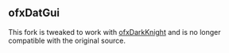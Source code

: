 ## ofxDatGui ##

This fork is tweaked to work with [ofxDarkKnight](https://github.com/luiscript/ofxDarkKnight/) and is no longer compatible with the original source. 